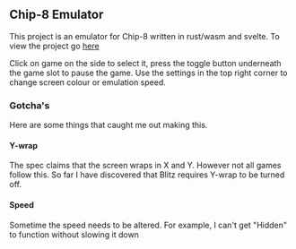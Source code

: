 ## Chip-8 Emulator

This project is an emulator for Chip-8 written in rust/wasm and svelte.
To view the project go [here](https://quarknerd.github.io/chip-8-svelte-wasm/)

Click on  game on the side to select it, press the toggle button underneath the game slot to pause the game. Use the settings in the top right corner to change screen colour
or emulation speed.

### Gotcha's

Here are some things that caught me out making this.

#### Y-wrap

The spec claims that the screen wraps in X and Y. However not all games follow this.
So far I have discovered that Blitz requires Y-wrap to be turned off.

#### Speed

Sometime the speed needs to be altered. For example, I can't get "Hidden" to function without slowing it down